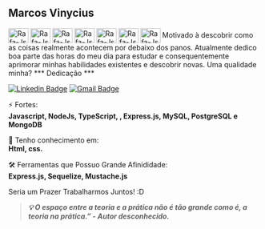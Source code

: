 ## Marcos Vinycius<div display="flex">
<img align="center" alt="Rafa-Js" height="30" width="40" src="https://cdn.jsdelivr.net/gh/devicons/devicon/icons/javascript/javascript-original.svg" />
<img align="center" alt="Rafa-Js" height="30" width="40" src="https://cdn.jsdelivr.net/gh/devicons/devicon/icons/nodejs/nodejs-plain-wordmark.svg" />
<img align="center" alt="Rafa-Js" height="30" width="40" src="https://cdn.jsdelivr.net/gh/devicons/devicon/icons/typescript/typescript-original.svg" />
<img align="center" alt="Rafa-Js" height="30" width="40" src="https://cdn.jsdelivr.net/gh/devicons/devicon/icons/express/express-original-wordmark.svg" />
<img align="center" alt="Rafa-Js" height="30" width="40" src="https://cdn.jsdelivr.net/gh/devicons/devicon/icons/mysql/mysql-plain-wordmark.svg" />
<img align="center" alt="Rafa-Js" height="30" width="40" src="https://cdn.jsdelivr.net/gh/devicons/devicon/icons/postgresql/postgresql-plain-wordmark.svg" />
<img align="center" alt="Rafa-Js" height="30" width="40" src="https://cdn.jsdelivr.net/gh/devicons/devicon/icons/mongodb/mongodb-plain-wordmark.svg" />
</div>
Motivado à descobrir como as coisas realmente acontecem por debaixo dos panos. Atualmente dedico boa parte das horas do meu dia para estudar e consequentemente aprimorar minhas habilidades existentes e descobrir novas. Uma qualidade minha? *** Dedicação ***




[![Linkedin Badge](https://img.shields.io/badge/-Marcos%20Vinycius-0a66c2?style=flat-square&logo=Linkedin&logoColor=white&link=https://www.linkedin.com/in/marcos-vinycius-silva-a00587234/)](https://www.linkedin.com/in/marcos-vinycius-silva-a00587234/) 
[![Gmail Badge](https://img.shields.io/badge/-vinyprog.work@gmail.com-0a66c2?style=flat-square&logo=Gmail&logoColor=white&link=https:https://www.linkedin.com/in/marcos-vinycius-silva-a00587234/)](mailto:vinyprog.work@gmail.com) 










⚡ Fortes:
<br />
**Javascript, NodeJs, TypeScript, , Express.js, MySQL, PostgreSQL e MongoDB**

🧠 Tenho conhecimento em:
<br />
 **Html, css.**

🛠️ Ferramentas que Possuo Grande Afinididade:
<br />
**Express.js, Sequelize, Mustache.js**

Seria um Prazer Trabalharmos Juntos! :D

> ***💡 O espaço entre a teoria e a prática não é tão grande como é, a teoria na prática.”
        - Autor desconhecido.***
